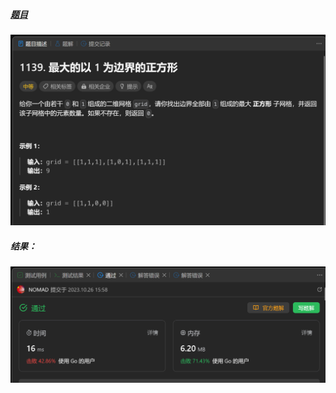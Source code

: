 ##### [题目](https://leetcode.cn/problems/largest-1-bordered-square/submissions/477414200/)
![pic](img.png)
##### 结果：
![pic](result.png)